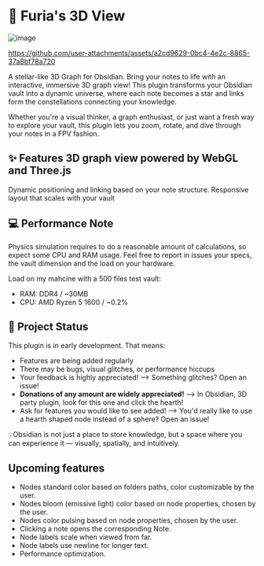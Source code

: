 # 🌌 Furia's 3D View

![image](https://github.com/user-attachments/assets/55f432bf-abbb-4554-8816-ef14527a85ca)

https://github.com/user-attachments/assets/a2cd9629-0bc4-4e2c-8865-37a8bf78a720

A stellar-like 3D Graph for Obsidian. Bring your notes to life with an interactive, immersive 3D graph view! This plugin transforms your Obsidian vault into a dynamic universe, where each note becomes a star and links form the constellations connecting your knowledge.

Whether you're a visual thinker, a graph enthusiast, or just want a fresh way to explore your vault, this plugin lets you zoom, rotate, and dive through your notes in a FPV fashion.

## ✨ Features 3D graph view powered by WebGL and Three.js

Dynamic positioning and linking based on your note structure.
Responsive layout that scales with your vault

## 💻 Performance Note

Physics simulation requires to do a reasonable amount of calculations, so expect some CPU and RAM usage.
Feel free to report in issues your specs, the vault dimension and the load on your hardware.

Load on my mahcine with a 500 files test vault:
- RAM: DDR4 / ~30MB
- CPU: AMD Ryzen 5 1600 / ~0.2%

## 🚧 Project Status

This plugin is in early development. That means:

- Features are being added regularly
- There may be bugs, visual glitches, or performance hiccups
- Your feedback is highly appreciated! --> Something glitches? Open an issue!
- **Donations of any amount are widely appreciated!** --> In Obsidian, 3D party plugin, look for this one and click the hearth!
- Ask for features you would like to see added! --> You'd really like to use a hearth shaped node instead of a sphere? Open an issue!

💡Obsidian is not just a place to store knowledge, but a space where you can experience it — visually, spatially, and intuitively.

## Upcoming features

- Nodes standard color based on folders paths, color customizable by the user.
- Nodes bloom (emissive light) color based on node properties, chosen by the user.
- Nodes color pulsing based on node properties, chosen by the user.
- Clicking a note opens the corresponding Note.
- Node labels scale when viewed from far.
- Node labels use newline for longer text.
- Performance optimization.
